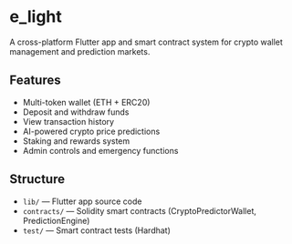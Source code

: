 # e_light

A cross-platform Flutter app and smart contract system for crypto wallet management and prediction markets.

## Features
- Multi-token wallet (ETH + ERC20)
- Deposit and withdraw funds
- View transaction history
- AI-powered crypto price predictions
- Staking and rewards system
- Admin controls and emergency functions

## Structure
- `lib/` — Flutter app source code
- `contracts/` — Solidity smart contracts (CryptoPredictorWallet, PredictionEngine)
- `test/` — Smart contract tests (Hardhat)
